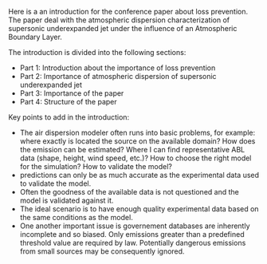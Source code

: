 Here is a an introduction for the conference paper about loss prevention. The paper deal with the atmospheric dispersion characterization of supersonic underexpanded jet under the influence of an Atmospheric Boundary Layer. 


The introduction is divided into the following sections:
- Part 1: Introduction about the importance of loss prevention
- Part 2: Importance of atmospheric dispersion of supersonic underexpanded jet
- Part 3: Importance of the paper
- Part 4: Structure of the paper

Key points to add in the introduction:
- The air dispersion modeler often runs into basic problems, for example: where exactly is located the source on the available domain? How does the emission can be estimated? Where I can find representative ABL data (shape, height, wind speed, etc.)? How to choose the right model for the simulation? How to validate the model? 
- predictions can only be as much accurate as the experimental data used to validate the model. 
- Often the goodness of the available data is not questioned and the model is validated against it. 
- The ideal scenario is to have enough quality  experimental data based on the same conditions as the model. 
- One another important issue is governement databases are inherently incomplete and so biased. Only emissions greater than a predefined threshold value are required by law. Potentially dangerous emissions from small sources may be consequently ignored. 